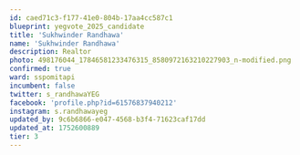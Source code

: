 ```yaml
---
id: caed71c3-f177-41e0-804b-17aa4cc587c1
blueprint: yegvote_2025_candidate
title: 'Sukhwinder Randhawa'
name: 'Sukhwinder Randhawa'
description: Realtor
photo: 498176044_17846581233476315_8580972163210227903_n-modified.png
confirmed: true
ward: sspomitapi
incumbent: false
twitter: s_randhawaYEG
facebook: 'profile.php?id=61576837940212'
instagram: s.randhawayeg
updated_by: 9c6b6866-e047-4568-b3f4-71623caf17dd
updated_at: 1752600889
tier: 3
---
```

